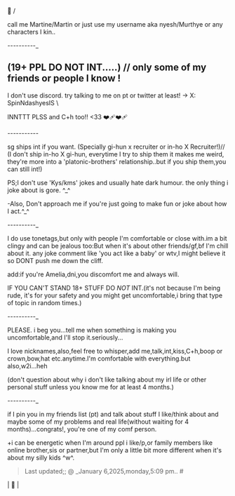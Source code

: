 🎈
\/

call me Martine/Martin or just use my username aka nyesh/Murthye or any characters I kin..

_-_-_-_-_-_-_-_-_-_-_

(19+ PPL DO **NOT** INT.....) // only some of my friends or people I know !
-
I don't use discord. try talking to me on pt or twitter at least! → X: SpinNdashyesIS \

INNTTT PLSS and C+h too!! <33 ❤️‍🩹❤️‍🩹

_-_-_-_-_-_-_-_-_-_-_-_

sg ships int if you want. (Specially gi-hun x recruiter or in-ho X Recruiter!)// (I don't ship in-ho X gi-hun, everytime I try to ship them it makes me weird, they're more into a 'platonic-brothers' relationship..but if you ship them,you can still int!)

PS;I don't use 'Kys/kms' jokes and usually hate dark humour. the only thing i joke about is gore. ^_^

-Also, Don't approach me if you're just going to make fun or joke about how I act.^_^

_-_-_-_-_-_-_-_-_-_-_

I do use tonetags,but only with people I'm comfortable or close with.im a bit clingy and can be jealous too:But when it's about other friends/gf,bf I'm chill about it. any joke comment like 'you act like a baby' or wtv,I might believe it so DONT push me down the cliff.

add:if you're Amelia,dni,you discomfort me and always will.

IF YOU CAN'T STAND 18+ STUFF DO *NOT* INT.(it's not because I'm being rude, it's for your safety and you might get uncomfortable,i bring that type of topic in random times.)

_-_-_-_-_-_-_-_-_-_-_

PLEASE. i beg you...tell me when something is making you uncomfortable,and I'll stop it.seriously...

I love nicknames,also,feel free to whisper,add me,talk,int,kiss,C+h,boop or crown,bow,hat etc.anytime.I'm comfortable with everything.but also,w2i...heh

(don't question about why i don't like talking about my irl life or other personal stuff unless you know me for at least 4 months.)

_-_-_-_-_-_-_-_-_-_-_

if I pin you in my friends list (pt) and talk about stuff I like/think about and maybe some of my problems and real life(without waiting for 4 months)...congrats!, you're one of my comf person.

+i can be energetic when I'm around ppl i like/p,or family members like online brother,sis or partner,but I'm only a little bit more different when it's about my silly kids ^w^.

>Last updated;; @ _January 6,2025,monday,5:09 pm.. #

| 🔱 |
